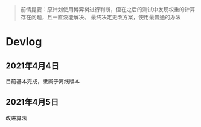 > 前情提要：原计划使用博弈树进行判断，但在之后的测试中发现权重的计算存在问题，且一直没能解决。 最终决定更改方案，使用最普通的办法

# Devlog

## 2021年4月4日

目前基本完成，隶属于离线版本

## 2021年4月5日

改进算法